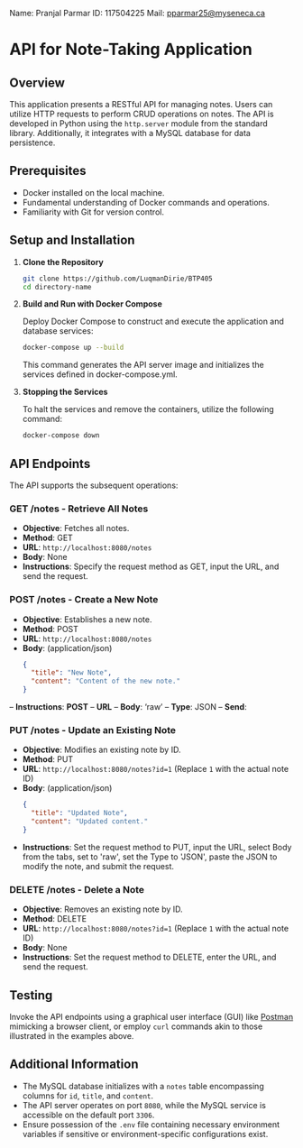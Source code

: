 Name: Pranjal Parmar
ID: 117504225
Mail: pparmar25@myseneca.ca

# API for Note-Taking Application

## Overview
This application presents a RESTful API for managing notes. Users can utilize HTTP requests to perform CRUD operations on notes. The API is developed in Python using the `http.server` module from the standard library. Additionally, it integrates with a MySQL database for data persistence.

## Prerequisites
- Docker installed on the local machine.
- Fundamental understanding of Docker commands and operations.
- Familiarity with Git for version control.

## Setup and Installation
1. **Clone the Repository**
    ```bash
    git clone https://github.com/LuqmanDirie/BTP405
    cd directory-name
    ```

2. **Build and Run with Docker Compose**

    Deploy Docker Compose to construct and execute the application and database services:
    ```bash
    docker-compose up --build
    ```

    This command generates the API server image and initializes the services defined in docker-compose.yml.

3. **Stopping the Services**

    To halt the services and remove the containers, utilize the following command:
    ```bash
    docker-compose down
    ```

## API Endpoints

The API supports the subsequent operations:

### GET /notes - Retrieve All Notes
- **Objective**: Fetches all notes.
- **Method**: GET
- **URL**: `http://localhost:8080/notes`
- **Body**: None
- **Instructions**: Specify the request method as GET, input the URL, and send the request.

### POST /notes - Create a New Note
- **Objective**: Establishes a new note.
- **Method**: POST
- **URL**: `http://localhost:8080/notes`
- **Body**: (application/json)
    ```json
    {
      "title": "New Note",
      "content": "Content of the new note."
    }
    ```
– **Instructions**: **POST** – **URL** – **Body**: ‘raw’ – **Type**: JSON – **Send**:

### PUT /notes - Update an Existing Note
- **Objective**: Modifies an existing note by ID.
- **Method**: PUT
- **URL**: `http://localhost:8080/notes?id=1` (Replace `1` with the actual note ID)
- **Body**: (application/json)
    ```json
    {
      "title": "Updated Note",
      "content": "Updated content."
    }
    ```
- **Instructions**: Set the request method to PUT, input the URL, select Body from the tabs, set to 'raw', set the Type to 'JSON', paste the JSON to modify the note, and submit the request.

### DELETE /notes - Delete a Note
- **Objective**: Removes an existing note by ID.
- **Method**: DELETE
- **URL**: `http://localhost:8080/notes?id=1` (Replace `1` with the actual note ID)
- **Body**: None
- **Instructions**: Set the request method to DELETE, enter the URL, and send the request.

## Testing

Invoke the API endpoints using a graphical user interface (GUI) like [Postman](https://www.postman.com/) mimicking a browser client, or employ `curl` commands akin to those illustrated in the examples above.

## Additional Information

- The MySQL database initializes with a `notes` table encompassing columns for `id`, `title`, and `content`.
- The API server operates on port `8080`, while the MySQL service is accessible on the default port `3306`.
- Ensure possession of the `.env` file containing necessary environment variables if sensitive or environment-specific configurations exist.